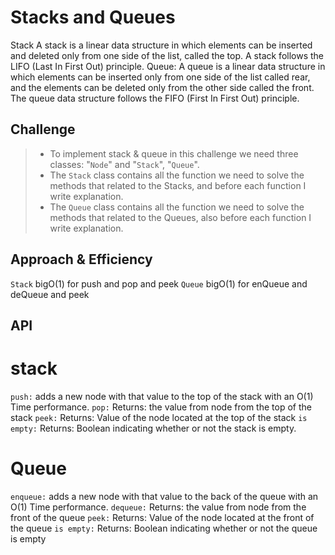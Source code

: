 # Stacks and Queues
Stack A stack is a linear data structure in which elements can be inserted and deleted only from one side of the list, called the top. A stack follows the LIFO (Last In First Out) principle.
Queue: A queue is a linear data structure in which elements can be inserted only from one side of the list called rear, and the elements can be deleted only from the other side called the front. The queue data structure follows the FIFO (First In First Out) principle.

## Challenge
> * To implement stack & queue in this challenge we need three classes: "`Node`" and "`Stack`", "`Queue`".
> * The `Stack` class contains all the function we need to solve the methods that related to the Stacks, and before each function I write explanation.
> * The `Queue` class contains all the function we need to solve the methods that related to the Queues, also before each function I write explanation.

## Approach & Efficiency
`Stack` bigO(1) for push and pop and peek 
`Queue` bigO(1) for enQueue and deQueue and peek

## API

# stack 
`push:` adds a new node with that value to the top of the stack with an O(1) Time performance.
`pop:` Returns: the value from node from the top of the stack
`peek:` Returns: Value of the node located at the top of the stack
`is empty:` Returns: Boolean indicating whether or not the stack is empty.

# Queue
`enqueue:` adds a new node with that value to the back of the queue with an O(1) Time performance.
`dequeue:` Returns: the value from node from the front of the queue
`peek:` Returns: Value of the node located at the front of the queue
`is empty:` Returns: Boolean indicating whether or not the queue is empty
